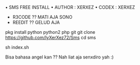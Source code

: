 • SMS FREE INSTALL 
• AUTHOR : XERXEZ
• CODEX  : XERXEZ
 - R3CODE ?? MATI AJA SONO
 - REEDIT ?? GELUD AJA

pkg install python python2 php git
git clone https://github.com/IyXerXez72/Sms
cd sms

sh index.sh

Bisa bahasa angel kan ?? Nah liat aja senxdiro yah :)
